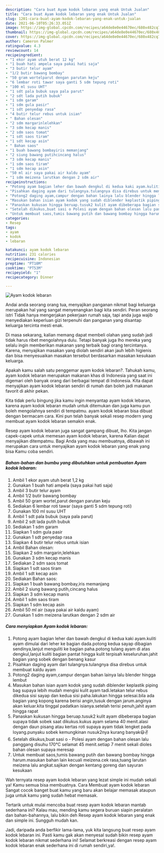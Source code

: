 ```yaml
---
description: "Cara buat Ayam kodok lebaran yang enak Untuk Jualan"
title: "Cara buat Ayam kodok lebaran yang enak Untuk Jualan"
slug: 1201-cara-buat-ayam-kodok-lebaran-yang-enak-untuk-jualan
date: 2021-06-10T05:26:33.051Z
image: https://img-global.cpcdn.com/recipes/a64de8e0e44670ec/680x482cq70/ayam-kodok-lebaran-foto-resep-utama.jpg
thumbnail: https://img-global.cpcdn.com/recipes/a64de8e0e44670ec/680x482cq70/ayam-kodok-lebaran-foto-resep-utama.jpg
cover: https://img-global.cpcdn.com/recipes/a64de8e0e44670ec/680x482cq70/ayam-kodok-lebaran-foto-resep-utama.jpg
author: Cameron Palmer
ratingvalue: 4.3
reviewcount: 14
recipeingredient:
- "1 ekor ayam utuh berat 12 kg"
- "1 buah hati ampela saya pakai hati saja"
- "3 butir telur ayam"
- "1/2 butir bawang bombay"
- "50 gram wortelparut dengan parutan keju"
- "6 lembar roti tawar saya ganti 5 sdm tepung roti"
- "100 ml susu UHT"
- "1 sdt pala bubuk saya pala parut"
- "2 sdt lada putih bubuk"
- "1 sdm garam"
- "1 sdm gula pasir"
- "1 sdt penyedap rasa"
- "4 butir telur rebus untuk isian"
- " Bahan olesan"
- "2 sdm margarinlelehkan"
- "3 sdm kecap manis"
- "2 sdm saos tomat"
- "1 sdt saos tiram"
- "1 sdt kecap asin"
- " Bahan saos"
- "1 buah bawang bombayiris memanjang"
- "2 siung bawang putihcincang halus"
- "3 sdm kecap manis"
- "1 sdm saos tiram"
- "1 sdm kecap asin"
- "50 ml air saya pakai air kaldu ayam"
- "1 sdm meizena larutkan dengan 2 sdm air"
recipeinstructions:
- "Potong ayam bagian leher dan bawah dengkul di kedua kaki ayam.kuliti ayam dimulai dari leher ke bagian dada.potong kedua sayap dibagian sendinya,lanjut menguliti ke bagian paha.potong tulang ayam di atas dengkul,lanjut kuliti bagian pantat hingga kulit terpisah keseluruhan.jahit bagian yang sobek dengan benang kasur"
- "Pisahkan daging ayam dari tulangnya.tulangnya disa direbus untuk membuat kaldu ayam"
- "Potong2 daging ayam,campur dengan bahan lainya lalu blender hingga lembut"
- "Masukan bahan isian ayam kodok yang sudah diblender keplastik piping bag supaya lebih mudah mengisi kulit ayam tadi.letakan telur rebus dikedua sisi sayap dan kedua sisi paha.lakukan hingga selesai.bila ada bagian yang kopong karena berisi angin,tusuk dengan jarum.anginya akan keluar.kita tinggal padatkan isianya.setelah terisi penuh,jahit ayam hingga rapat"
- "Panaskan kukusan hingga beruap.tusuk2 kulit ayam dibeberapa bagian supaya tidak sobek saat dikukus.kukus ayam selama 40 menit.alasi dengan daun pisang atau kertas roti supaya ayam tidak lengket pada loyang.punyaku sobek kemungkinan nusuk2nya kurang banyak😃✌️"
- "Setelah dikukus,buat sasi o Polesi ayam dengan bahan olesan lalu panggang disuhu 170°C selamat 45 menit.setiap 7 menit sekali dioles bahan olesan supaya meresap"
- "Untuk membuat saos,tumis bawang putih dan bawang bombay hingga harum.masukan bahan lain kecuali meizena.cek rasa,tuang larutan meizena lalu angkat.sajikan dengan kentang goreng dan sayuran kesukaan"
categories:
- Resep
tags:
- ayam
- kodok
- lebaran

katakunci: ayam kodok lebaran 
nutrition: 231 calories
recipecuisine: Indonesian
preptime: "PT10M"
cooktime: "PT53M"
recipeyield: "1"
recipecategory: Dinner

---
```



![Ayam kodok lebaran](https://img-global.cpcdn.com/recipes/a64de8e0e44670ec/680x482cq70/ayam-kodok-lebaran-foto-resep-utama.jpg)

Andai anda seorang orang tua, menyajikan panganan nikmat bagi keluarga merupakan hal yang sangat menyenangkan bagi kita sendiri. Peran seorang istri Tidak hanya mengerjakan pekerjaan rumah saja, tapi anda juga wajib menyediakan keperluan gizi terpenuhi dan panganan yang disantap keluarga tercinta mesti enak.

Di masa  sekarang, kalian memang dapat membeli olahan yang sudah jadi tidak harus ribet mengolahnya dulu. Tetapi banyak juga lho mereka yang selalu ingin memberikan makanan yang terbaik bagi orang tercintanya. Karena, menyajikan masakan yang diolah sendiri akan jauh lebih higienis dan bisa menyesuaikan masakan tersebut berdasarkan masakan kesukaan keluarga. 



Apakah kamu salah satu penggemar ayam kodok lebaran?. Tahukah kamu, ayam kodok lebaran merupakan makanan khas di Indonesia yang saat ini digemari oleh banyak orang dari berbagai tempat di Indonesia. Kita dapat menyajikan ayam kodok lebaran sendiri di rumah dan boleh jadi makanan favorit di akhir pekan.

Kita tidak perlu bingung jika kamu ingin menyantap ayam kodok lebaran, karena ayam kodok lebaran mudah untuk ditemukan dan juga kamu pun boleh mengolahnya sendiri di tempatmu. ayam kodok lebaran bisa dibuat dengan bermacam cara. Kini pun telah banyak sekali resep modern yang membuat ayam kodok lebaran semakin enak.

Resep ayam kodok lebaran juga sangat gampang dibuat, lho. Kita jangan capek-capek untuk memesan ayam kodok lebaran, karena Kalian dapat menyajikan ditempatmu. Bagi Anda yang mau membuatnya, dibawah ini merupakan cara untuk menyajikan ayam kodok lebaran yang enak yang bisa Kamu coba sendiri.

<!--inarticleads1-->

##### Bahan-bahan dan bumbu yang dibutuhkan untuk pembuatan Ayam kodok lebaran:

1. Ambil 1 ekor ayam utuh berat 1,2 kg
1. Gunakan 1 buah hati ampela (saya pakai hati saja)
1. Ambil 3 butir telur ayam
1. Ambil 1/2 butir bawang bombay
1. Ambil 50 gram wortel,parut dengan parutan keju
1. Sediakan 6 lembar roti tawar (saya ganti 5 sdm tepung roti)
1. Gunakan 100 ml susu UHT
1. Ambil 1 sdt pala bubuk (saya pala parut)
1. Ambil 2 sdt lada putih bubuk
1. Sediakan 1 sdm garam
1. Siapkan 1 sdm gula pasir
1. Gunakan 1 sdt penyedap rasa
1. Siapkan 4 butir telur rebus untuk isian
1. Ambil  Bahan olesan:
1. Siapkan 2 sdm margarin,lelehkan
1. Gunakan 3 sdm kecap manis
1. Sediakan 2 sdm saos tomat
1. Siapkan 1 sdt saos tiram
1. Ambil 1 sdt kecap asin
1. Sediakan  Bahan saos:
1. Siapkan 1 buah bawang bombay,iris memanjang
1. Ambil 2 siung bawang putih,cincang halus
1. Siapkan 3 sdm kecap manis
1. Ambil 1 sdm saos tiram
1. Siapkan 1 sdm kecap asin
1. Ambil 50 ml air (saya pakai air kaldu ayam)
1. Gunakan 1 sdm meizena larutkan dengan 2 sdm air




<!--inarticleads2-->

##### Cara menyiapkan Ayam kodok lebaran:

1. Potong ayam bagian leher dan bawah dengkul di kedua kaki ayam.kuliti ayam dimulai dari leher ke bagian dada.potong kedua sayap dibagian sendinya,lanjut menguliti ke bagian paha.potong tulang ayam di atas dengkul,lanjut kuliti bagian pantat hingga kulit terpisah keseluruhan.jahit bagian yang sobek dengan benang kasur
1. Pisahkan daging ayam dari tulangnya.tulangnya disa direbus untuk membuat kaldu ayam
1. Potong2 daging ayam,campur dengan bahan lainya lalu blender hingga lembut
1. Masukan bahan isian ayam kodok yang sudah diblender keplastik piping bag supaya lebih mudah mengisi kulit ayam tadi.letakan telur rebus dikedua sisi sayap dan kedua sisi paha.lakukan hingga selesai.bila ada bagian yang kopong karena berisi angin,tusuk dengan jarum.anginya akan keluar.kita tinggal padatkan isianya.setelah terisi penuh,jahit ayam hingga rapat
1. Panaskan kukusan hingga beruap.tusuk2 kulit ayam dibeberapa bagian supaya tidak sobek saat dikukus.kukus ayam selama 40 menit.alasi dengan daun pisang atau kertas roti supaya ayam tidak lengket pada loyang.punyaku sobek kemungkinan nusuk2nya kurang banyak😃✌️
1. Setelah dikukus,buat sasi o - Polesi ayam dengan bahan olesan lalu panggang disuhu 170°C selamat 45 menit.setiap 7 menit sekali dioles bahan olesan supaya meresap
1. Untuk membuat saos,tumis bawang putih dan bawang bombay hingga harum.masukan bahan lain kecuali meizena.cek rasa,tuang larutan meizena lalu angkat.sajikan dengan kentang goreng dan sayuran kesukaan




Wah ternyata resep ayam kodok lebaran yang lezat simple ini mudah sekali ya! Kamu semua bisa membuatnya. Cara Membuat ayam kodok lebaran Sangat cocok banget buat kamu yang baru akan belajar memasak ataupun juga untuk kamu yang sudah hebat memasak.

Tertarik untuk mulai mencoba buat resep ayam kodok lebaran mantab sederhana ini? Kalau mau, mending kamu segera buruan siapin peralatan dan bahan-bahannya, lalu bikin deh Resep ayam kodok lebaran yang enak dan simple ini. Sungguh mudah kan. 

Jadi, daripada anda berfikir lama-lama, yuk kita langsung buat resep ayam kodok lebaran ini. Pasti kamu gak akan menyesal sudah bikin resep ayam kodok lebaran nikmat sederhana ini! Selamat berkreasi dengan resep ayam kodok lebaran enak sederhana ini di rumah sendiri,ya!.

